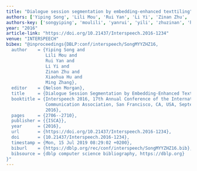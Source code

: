 ```yaml
---
title: "Dialogue session segmentation by embedding-enhanced texttiling"
authors: ['Yiping Song', 'Lili Mou', 'Rui Yan', 'Li Yi', 'Zinan Zhu', 'Xiaohua Hu', 'Ming Zhang 0004']
authors-key: ['songyiping', 'moulili', 'yanrui', 'yili', 'zhuzinan', 'huxiaohua', 'zhangming']
year: "2016"
article-link: "https://doi.org/10.21437/Interspeech.2016-1234"
venue: "INTERSPEECH"
bibex: "@inproceedings{DBLP:conf/interspeech/SongMYYZHZ16,
  author    = {Yiping Song and
               Lili Mou and
               Rui Yan and
               Li Yi and
               Zinan Zhu and
               Xiaohua Hu and
               Ming Zhang},
  editor    = {Nelson Morgan},
  title     = {Dialogue Session Segmentation by Embedding-Enhanced TextTiling},
  booktitle = {Interspeech 2016, 17th Annual Conference of the International Speech
               Communication Association, San Francisco, CA, USA, September 8-12,
               2016},
  pages     = {2706--2710},
  publisher = {{ISCA}},
  year      = {2016},
  url       = {https://doi.org/10.21437/Interspeech.2016-1234},
  doi       = {10.21437/Interspeech.2016-1234},
  timestamp = {Mon, 15 Jul 2019 08:29:02 +0200},
  biburl    = {https://dblp.org/rec/conf/interspeech/SongMYYZHZ16.bib},
  bibsource = {dblp computer science bibliography, https://dblp.org}
}"
---
```

